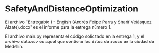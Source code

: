 # SafetyAndDistanceOptimization

El archivo "Entregable 1 - English (Andrés Felipe Parra y Sharif Velásquez Alzate).docx" es el informe para la entrega número 1.

El archivo main.py representa el código solicitado en la entrega 1, y el archivo data.csv es aquel que contiene los datos de acoso en la ciudad de Medellín.

